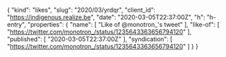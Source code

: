 {
  "kind": "likes",
  "slug": "2020/03/yrdqr",
  "client_id": "https://indigenous.realize.be",
  "date": "2020-03-05T22:37:00Z",
  "h": "h-entry",
  "properties": {
    "name": [
      "Like of @monotron_'s tweet"
    ],
    "like-of": [
      "https://twitter.com/monotron_/status/1235643363656794120"
    ],
    "published": [
      "2020-03-05T22:37:00Z"
    ],
    "syndication": [
      "https://twitter.com/monotron_/status/1235643363656794120"
    ]
  }
}
